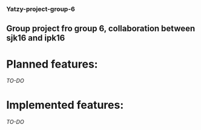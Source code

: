 ### Yatzy-project-group-6
## Group project fro group 6, collaboration between sjk16 and ipk16


# Planned features:

*TO-DO*

# Implemented features:

*TO-DO*
